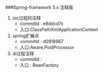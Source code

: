 ###Spring-framework 5.x 注释版

1. ioc过程的注释 
    - commitId : e8ddcd7c
    - 入口:ClassPathXmlApplicationContext
2. spring扩展点
    - commitId : d0918967
    - 入口:Aware,PostProcessor
3. di过程注释
    - commitId :  
    - 入口 : BeanFactory


